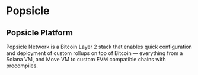 # Popsicle

## Popsicle Platform

Popsicle Network is a Bitcoin Layer 2 stack that enables quick configuration and deployment of custom rollups on top of Bitcoin — everything from a Solana VM, and Move VM to custom EVM compatible chains with precompiles.


